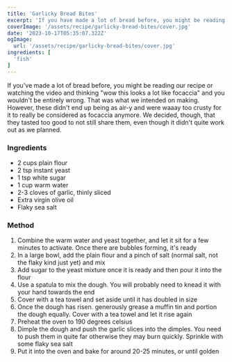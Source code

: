 ```yaml
---
title: 'Garlicky Bread Bites'
excerpt: 'If you have made a lot of bread before, you might be reading our recipe or watching the video and thinking "wow this looks a lot like focaccia" and you would not be entirely wrong'
coverImage: '/assets/recipe/garlicky-bread-bites/cover.jpg'
date: '2023-10-17T05:35:07.322Z'
ogImage:
  url: '/assets/recipe/garlicky-bread-bites/cover.jpg'
ingredients: [
  'fish'
]
---
```


If you've made a lot of bread before, you might be reading our recipe or watching the video and thinking "wow this looks a lot like focaccia" and you wouldn't be entirely wrong. That was what we intended on making. However, these didn't end up being as air-y and were waaay too crusty for it to really be considered as focaccia anymore. We decided, though, that they tasted too good to not still share them, even though it didn't quite work out as we planned. 

### Ingredients
- 2 cups plain flour 
- 2 tsp instant yeast
- 1 tsp white sugar 
- 1 cup warm water
- 2-3 cloves of garlic, thinly sliced
- Extra virgin olive oil 
- Flaky sea salt

### Method
1. Combine the warm water and yeast together, and let it sit for a few minutes to activate. Once there are bubbles forming, it's ready
2. In a large bowl, add the plain flour and a pinch of salt (normal salt, not the flaky kind just yet) and mix
3. Add sugar to the yeast mixture once it is ready and then pour it into the flour
4. Use a spatula to mix the dough. You will probably need to knead it with your hand towards the end 
5. Cover with a tea towel and set aside until it has doubled in size 
6. Once the dough has risen. generously grease a muffin tin and portion the dough equally. Cover with a tea towel and let it rise again
7. Preheat the oven to 190 degrees celsius
8. Dimple the dough and push the garlic slices into the dimples. You need to push them in quite far otherwise they may burn quickly. Sprinkle with some flaky sea salt 
9. Put it into the oven and bake for around 20-25 minutes, or until golden 